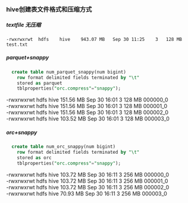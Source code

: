 ### hive创建表文件格式和压缩方式

##### textfile 无压缩
	-rwxrwxrwt  hdfs	hive	943.07 MB	Sep 30 11:25	3	128 MB	test.txt	

##### parquet+snappy

```sql
  create table num_parquet_snappy(num bigint) 
    row format delimited fields terminated by "\t"
    stored as parquet 
    tblproperties("orc.compress"="snappy");
```

  -rwxrwxrwt	hdfs	hive	151.56 MB	Sep 30 16:01	3	128 MB	000000_0	
	-rwxrwxrwt	hdfs	hive	151.56 MB	Sep 30 16:01	3	128 MB	000001_0	
	-rwxrwxrwt	hdfs	hive	151.56 MB	Sep 30 16:01	3	128 MB	000002_0	
	-rwxrwxrwt	hdfs	hive	103.52 MB	Sep 30 16:01	3	128 MB	000003_0

##### orc+snappy

```sql
  create table num_orc_snappy(num bigint) 
    row format delimited fields terminated by "\t"
    stored as orc 
    tblproperties("orc.compress"="snappy");
```

  -rwxrwxrwt	hdfs	hive	103.72 MB	Sep 30 16:11	3	256 MB	000000_0	
	-rwxrwxrwt	hdfs	hive	103.72 MB	Sep 30 16:11	3	256 MB	000001_0	
	-rwxrwxrwt	hdfs	hive	103.72 MB	Sep 30 16:11	3	256 MB	000002_0	
	-rwxrwxrwt	hdfs	hive	70.93 MB	Sep 30 16:11	3	256 MB	000003_0
